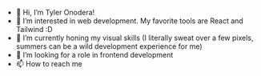 - 👋 Hi, I’m Tyler Onodera!
- 👀 I’m interested in web development. My favorite tools are React and Tailwind :D
- 🌱 I’m currently honing my visual skills (I literally sweat over a few pixels, summers can be a wild development experience for me)
- 💞️ I’m looking for a role in frontend development
- 📫 How to reach me

<!---
mynameisonoda/mynameisonoda is a ✨ special ✨ repository because its `README.md` (this file) appears on your GitHub profile.
You can click the Preview link to take a look at your changes.
--->
